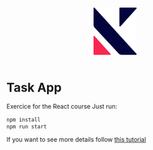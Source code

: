 <p align="center">
	<a href="http://kike.pe" target="_blank">
        <img src="https://github.com/KikeSan/ToDoApp/blob/master/img/logoBlue.svg" alt="kike.pe" width="100"/>
    </a>
	<br><br>
</p>

# Task App

Exercice for the React course
Just run:
```console
npm install
npm run start
```
If you want to see more details follow [this tutorial](https://gist.github.com/paulrrdiaz/f5dcbdb6bd8f997a21f2961ddddb6a68)